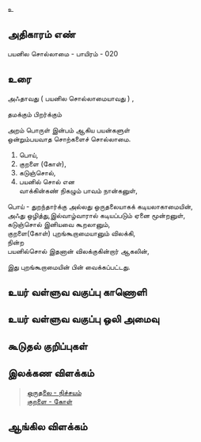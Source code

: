 உ


## அதிகாரம் எண்

பயனில சொல்லாமை - பாயிரம் - 020

## உரை

அஃதாவது ( பயனில சொல்லாமையாவது ) ,  

தமக்கும் பிறர்க்கும்  

அறம் பொருள் இன்பம் ஆகிய பயன்களுள்  
ஒன்றும்பயவாத சொற்களைச் சொல்லாமை.  

1. பொய்,  
2. குறளை (கோள்),  
3. கடுஞ்சொல்,  
4. பயனில் சொல் என  
வாக்கின்கண் நிகழும் பாவம் நான்கனுள்,  

பொய்  - துறந்தார்க்கு அல்லது ஒருதலையாகக் கடியலாகாமையின்,  
அஃது ஒழித்து,இல்வாழ்வாரால் கடியப்படும்
ஏனை மூன்றனுள்,  
கடுஞ்சொல் இனியவை கூறலானும்,  
குறளை(கோள்) புறங்கூறாமையானும் விலக்கி,  
நின்ற  
பயனில்சொல் இதனான் விலக்குகின்றார் ஆகலின்,  

இது புறங்கூறாமையின் பின் வைக்கப்பட்டது.


## உயர் வள்ளுவ வகுப்பு காணொளி


## உயர் வள்ளுவ வகுப்பு ஒலி அமைவு 


## கூடுதல் குறிப்புகள்


## இலக்கண விளக்கம்

>[ஒருதலை - நிச்சயம்](http://www.tamilvu.org/library/l0O00/html/l0O00p30.htm)  
>[குறளை - கோள்](https://agarathi.com/word/%E0%AE%95%E0%AF%81%E0%AE%B1%E0%AE%B3%E0%AF%88)


## ஆங்கில விளக்கம்

